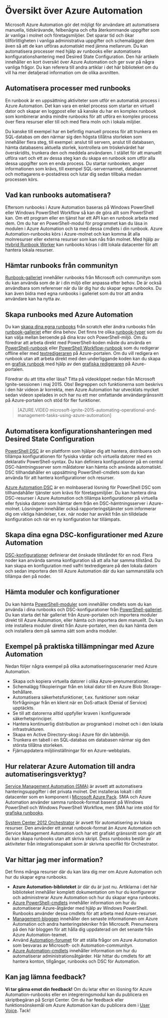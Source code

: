 <properties
    pageTitle="Vad är Azure Automation? | Microsoft Azure"
    description="Lär dig vilket värde Azure Automation tillför och få svar på vanliga frågor så att du snabbt kan komma igång med runbooks och Azure Automation DSC."
    services="automation"
    documentationCenter=""
    authors="mgoedtel"
    manager="jwhit"
    editor=""
    keywords="vad är automation, azure automation, azure automation-exempel"/>
<tags
    ms.service="automation"
    ms.workload="tbd"
    ms.tgt_pltfrm="na"
    ms.devlang="na"
    ms.topic="get-started-article" 
    ms.date="05/10/2016"
    ms.author="magoedte;bwren"/>


# Översikt över Azure Automation

Microsoft Azure Automation gör det möjligt för användare att automatisera manuella, tidskrävande, felbenägna och ofta återkommande uppgifter som är vanliga i molnet och företagsmiljöer. Det sparar tid och ökar tillförlitligheten i vanliga administrativa uppgifter och schemalägger dem även så att de kan utföras automatiskt med jämna mellanrum. Du kan automatisera processer med hjälp av runbooks eller automatisera konfigurationshantering med Desired State Configuration. Den här artikeln innehåller en kort översikt över Azure Automation och ger svar på några vanliga frågor. Du kan referera till andra artiklar i det här biblioteket om du vill ha mer detaljerad information om de olika avsnitten.


## Automatisera processer med runbooks

En runbook är en uppsättning aktiviteter som utför en automatisk process i Azure Automation. Det kan vara en enkel process som startar en virtuell dator och skapar en loggpost eller så kanske du har en komplex runbook som kombinerar andra mindre runbooks för att utföra en komplex process över flera resurser eller till och med flera moln och i lokala miljöer.  

Du kanske till exempel har en befintlig manuell process för att trunkera en SQL-databas om den närmar sig den högsta tillåtna storleken som innehåller flera steg, till exempel: anslut till servern, anslut till databasen, hämta databasens aktuella storlek, kontrollera om tröskelvärdet har överskridits, trunkera den och meddela användaren. I stället för att manuellt utföra vart och ett av dessa steg kan du skapa en runbook som utför alla dessa uppgifter som en enda process. Du startar runbooken, anger informationen som krävs, till exempel SQL-servernamnet, databasnamnet och mottagarens e-postadress och lutar dig sedan tillbaka medan processen körs. 


## Vad kan runbooks automatisera?

Eftersom runbooks i Azure Automation baseras på Windows PowerShell eller Windows PowerShell Workflow så kan de göra allt som PowerShell kan. Om ett program eller en tjänst har ett API kan en runbook arbeta med dem. Om du har en PowerShell-modul för programmet kan du läsa in modulen i Azure Automation och ta med dessa cmdlets i din runbook. Azure Automation-runbooks körs i Azure-molnet och kan komma åt alla molnresurser eller externa resurser som kan nås från molnet. Med hjälp av [Hybrid Runbook Worker](automation-hybrid-runbook-worker.md) kan runbooks köras i ditt lokala datacenter för att hantera lokala resurser. 


## Hämtar runbooks från communityn

[Runbook-galleriet](automation-runbook-gallery.md#runbooks-in-runbook-gallery) innehåller runbooks från Microsoft och communityn som du kan använda som de är i din miljö eller anpassa efter behov. De är också användbara som referenser när du lär dig hur du skapar egna runbooks. Du kan även bidra med egna runbooks i galleriet som du tror att andra användare kan ha nytta av. 


## Skapa runbooks med Azure Automation 

Du kan [skapa dina egna runbooks](automation-creating-importing-runbook.md) från scratch eller ändra runbooks från [runbook-galleriet](http://msdn.microsoft.com/library/azure/dn781422.aspx) efter dina behov. Det finns tre olika [runbook-typer](automation-runbook-types.md) som du kan välja mellan beroende på dina krav och PowerShell-miljö. Om du föredrar att arbeta direkt med PowerShell-koden måste du använda en [PowerShell-runbook](automation-runbook-types.md#powershell-runbooks) eller [PowerShell Workflow-runbook](automation-runbook-types.md#powershell-workflow-runbooks) som du redigerar offline eller med [textredigeraren](http://msdn.microsoft.com/library/azure/dn879137.aspx) på Azure-portalen. Om du vill redigera en runbook utan att arbeta direkt med den underliggande koden kan du skapa en [grafisk runbook](automation-runbook-types.md#graphical-runbooks) med hjälp av den [grafiska redigeraren](automation-graphical-authoring-intro.md) på Azure-portalen. 

Föredrar du att titta eller läsa? Titta på videoklippet nedan från Microsoft Ignite-sessionen i maj 2015. Obs! Begreppen och funktionerna som beskrivs i den här videon är korrekta, men Azure Automation har utvecklats mycket sedan videon spelades in och har nu ett mer omfattande användargränssnitt på Azure-portalen och stöd för fler funktioner.

> [AZURE.VIDEO microsoft-ignite-2015-automating-operational-and-management-tasks-using-azure-automation]


## Automatisera konfigurationshanteringen med Desired State Configuration 

[PowerShell DSC](https://technet.microsoft.com/library/dn249912.aspx) är en plattform som hjälper dig att hantera, distribuera och tillämpa konfigurationen för fysiska värdar och virtuella datorer med en deklarativ PowerShell-syntax. Du kan definiera konfigurationer på en central DSC-hämtningsserver som måldatorer kan hämta och använda automatiskt. DSC tillhandahåller en uppsättning PowerShell-cmdlets som du kan använda för att hantera konfigurationer och resurser.  

[Azure Automation DSC](automation-dsc-overview.md) är en molnbaserad lösning för PowerShell DSC som tillhandahåller tjänster som krävs för företagsmiljöer.  Du kan hantera dina DSC-resurser i Azure Automation och tillämpa konfigurationer på virtuella eller fysiska datorer som hämtar dem från en DSC-hämtningsserver i Azure-molnet.  Lösningen innehåller också rapporteringstjänster som informerar dig om viktiga händelser, t.ex. när noder har avvikit från sin tilldelade konfiguration och när en ny konfiguration har tillämpats. 


## Skapa dina egna DSC-konfigurationer med Azure Automation

[DSC-konfigurationer](automation-dsc-overview.md#azure-automation-dsc-terms) definierar det önskade tillståndet för en nod.  Flera noder kan använda samma konfiguration så att alla har samma tillstånd.  Du kan skapa en konfiguration med valfri textredigerare på den lokala datorn och sedan importera den till Azure Automation där du kan sammanställa och tillämpa den på noder.


## Hämta moduler och konfigurationer 

Du kan hämta [PowerShell-moduler](automation-runbook-gallery.md#modules-in-powershell-gallery) som innehåller cmdlets som du kan använda i dina runbooks och DSC-konfigurationer från [PowerShell-galleriet](http://www.powershellgallery.com/). Du kan starta det här galleriet från Azure-portalen och importera moduler direkt till Azure Automation, eller hämta och importera dem manuellt. Du kan inte installera moduler direkt från Azure-portalen, men du kan hämta dem och installera dem på samma sätt som andra moduler. 


## Exempel på praktiska tillämpningar med Azure Automation 

Nedan följer några exempel på olika automatiseringsscenarier med Azure Automation. 

* Skapa och kopiera virtuella datorer i olika Azure-prenumerationer. 
* Schemalägg filkopieringar från en lokal dator till en Azure Blob Storage-behållare. 
* Automatisera säkerhetsfunktioner, t.ex. funktioner som nekar förfrågningar från en klient när en DoS-attack (Denial of Service) upptäckts. 
* Se till att datorerna alltid uppfyller kraven i konfigurerade säkerhetsprinciper.
* Hantera kontinuerlig distribution av programkod i molnet och i den lokala infrastrukturen. 
* Skapa en Active Directory-skog i Azure för din labbmiljö. 
* Trunkera en tabell i en SQL-databas om databasen närmar sig den största tillåtna storleken. 
* Fjärruppdatera miljöinställningar för en Azure-webbplats. 


## Hur relaterar Azure Automation till andra automatiseringsverktyg?

[Service Management Automation (SMA)](http://technet.microsoft.com/library/dn469260.aspx) är avsett att automatisera hanteringsuppgifter i det privata molnet. Det installeras lokalt i ditt datacenter som en komponent i [Microsoft Azure Pack](https://www.microsoft.com/en-us/server-cloud/). SMA och Azure Automation använder samma runbook-format baserat på Windows PowerShell och Windows PowerShell Workflow, men SMA har inte stöd för [grafiska runbooks](automation-graphical-authoring-intro.md).  

[System Center 2012 Orchestrator](http://technet.microsoft.com/library/hh237242.aspx) är avsett för automatisering av lokala resurser. Den använder ett annat runbook-format än Azure Automation och Service Management Automation och har ett grafiskt gränssnitt som gör att du kan skapa runbooks utan att skriva skript. Dess runbooks består av aktiviteter från integrationspaket som är skrivna specifikt för Orchestrator. 


## Var hittar jag mer information? 

Det finns många resurser där du kan lära dig mer om Azure Automation och hur du skapar egna runbooks. 

* **Azure Automation-biblioteket** är där du är just nu. Artiklarna i det här biblioteket innehåller komplett dokumentation om hur du konfigurerar och administrerar Azure Automation och hur du skapar egna runbooks. 
* [Azure PowerShell-cmdlets](http://msdn.microsoft.com/library/jj156055.aspx) innehåller information om hur du automatiserar Azure-åtgärder med hjälp av Windows PowerShell. Runbooks använder dessa cmdlets för att arbeta med Azure-resurser. 
* [Management-bloggen](https://azure.microsoft.com/blog/tag/azure-automation/) innehåller den senaste informationen om Azure Automation och andra hanteringstekniker från Microsoft. Prenumerera på den här bloggen för att hålla dig uppdaterad om det senaste från Azure Automation-teamet. 
* Använd [Automation-forumet](http://go.microsoft.com/fwlink/p/?LinkId=390561) för att ställa frågor om Azure Automation som besvaras av Microsoft- och Automation-communityn. 
* [Azure Automation-cmdlets](https://msdn.microsoft.com/library/mt244122.aspx) innehåller information om hur du automatiserar administrationsåtgärder. Här hittar du cmdlets för att hantera konton, tillgångar, runbooks och DSC för Automation.


## Kan jag lämna feedback? 

**Vi tar gärna emot din feedback!** Om du letar efter en lösning för Azure Automation-runbooks eller en integreringsmodul kan du publicera en skriptbegäran på Script Center. Om du har feedback eller funktionsönskemål om Azure Automation kan du publicera dem i [User Voice](http://feedback.windowsazure.com/forums/34192--general-feedback). Tack! 





<!--HONumber=Sep16_HO3-->


